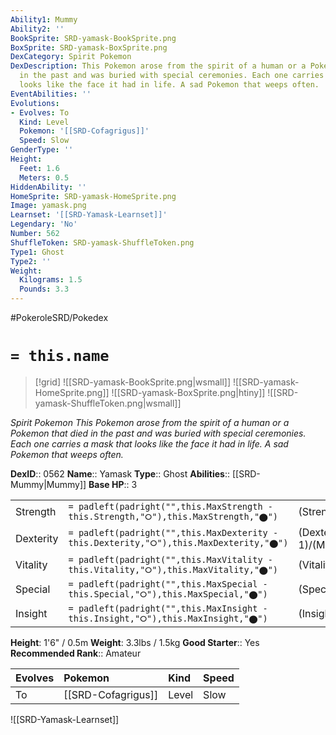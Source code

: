 ```yaml
---
Ability1: Mummy
Ability2: ''
BookSprite: SRD-yamask-BookSprite.png
BoxSprite: SRD-yamask-BoxSprite.png
DexCategory: Spirit Pokemon
DexDescription: This Pokemon arose from the spirit of a human or a Pokemon that died
  in the past and was buried with special ceremonies. Each one carries a mask that
  looks like the face it had in life. A sad Pokemon that weeps often.
EventAbilities: ''
Evolutions:
- Evolves: To
  Kind: Level
  Pokemon: '[[SRD-Cofagrigus]]'
  Speed: Slow
GenderType: ''
Height:
  Feet: 1.6
  Meters: 0.5
HiddenAbility: ''
HomeSprite: SRD-yamask-HomeSprite.png
Image: yamask.png
Learnset: '[[SRD-Yamask-Learnset]]'
Legendary: 'No'
Number: 562
ShuffleToken: SRD-yamask-ShuffleToken.png
Type1: Ghost
Type2: ''
Weight:
  Kilograms: 1.5
  Pounds: 3.3
---
```


#PokeroleSRD/Pokedex

# `= this.name`

> [!grid]
> ![[SRD-yamask-BookSprite.png|wsmall]]
> ![[SRD-yamask-HomeSprite.png]]
> ![[SRD-yamask-BoxSprite.png|htiny]]
> ![[SRD-yamask-ShuffleToken.png|wsmall]]


*Spirit Pokemon*
*This Pokemon arose from the spirit of a human or a Pokemon that died in the past and was buried with special ceremonies. Each one carries a mask that looks like the face it had in life. A sad Pokemon that weeps often.*

**DexID**:: 0562
**Name**:: Yamask
**Type**:: Ghost
**Abilities**:: [[SRD-Mummy|Mummy]]
**Base HP**:: 3

|           |                                                                                        |                                          |
| --------- | -------------------------------------------------------------------------------------- | ---------------------------------------- |
| Strength  | `= padleft(padright("",this.MaxStrength - this.Strength,"⭘"),this.MaxStrength,"⬤")`    | (Strength::1)/(MaxStrength::3)   |
| Dexterity | `= padleft(padright("",this.MaxDexterity - this.Dexterity,"⭘"),this.MaxDexterity,"⬤")` | (Dexterity:: 1)/(MaxDexterity::3) |
| Vitality  | `= padleft(padright("",this.MaxVitality - this.Vitality,"⭘"),this.MaxVitality,"⬤")`    | (Vitality::2)/(MaxVitality::5)   |
| Special   | `= padleft(padright("",this.MaxSpecial - this.Special,"⭘"),this.MaxSpecial,"⬤")`       | (Special::2)/(MaxSpecial::4)     |
| Insight   | `= padleft(padright("",this.MaxInsight - this.Insight,"⭘"),this.MaxInsight,"⬤")`       | (Insight::2)/(MaxInsight::4)     |

**Height**: 1'6" / 0.5m
**Weight**: 3.3lbs / 1.5kg
**Good Starter**:: Yes
**Recommended Rank**:: Amateur

| Evolves   | Pokemon            | Kind   | Speed   |
|:----------|:-------------------|:-------|:--------|
| To        | [[SRD-Cofagrigus]] | Level  | Slow    |

![[SRD-Yamask-Learnset]]